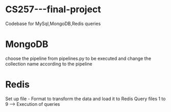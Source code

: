 # CS257---final-project
Codebase for MySql,MongoDB,Redis queries 
# MongoDB
choose the pipeline from pipelines.py to be executed and change the collection name according to the pipeline 



# Redis
Set up file - Format to transform the data and load it to Redis
Query files 1 to 9 --> Execution of queries
